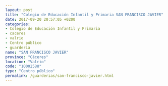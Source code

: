 ```yaml
---
layout: post
title: "Colegio de Educación Infantil y Primaria SAN FRANCISCO JAVIER"
date: 2017-09-20 20:57:05 +0200
categories:
- Colegio de Educación Infantil y Primaria
- caceres
- valrio
- Centro público
- guarderia
name: "SAN FRANCISCO JAVIER"
province: "Cáceres"
location: "Valrio"
code: "10002588"
type: "Centro público"
permalink: /guarderias/san-francisco-javier.html
---
```

